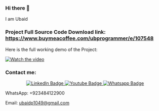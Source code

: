 ### Hi there 👋

I am Ubaid

### Project Full Source Code Download link: https://www.buymeacoffee.com/ubprogrammer/e/107548

Here is the full working demo of the Project:

[![Watch the video](https://img.youtube.com/vi/0egGFUsHVu0/0.jpg)](https://www.youtube.com/watch?v=0egGFUsHVu0&list=PLjowWp9YgJdqtHH5z7nFLPRHVduZD6Z3f&index=13)

### Contact me:

<div id="header" align="center">
  <div id="badges">
    <a href="https://www.linkedin.com/in/ubaidahmadceh/">
      <img src="https://img.shields.io/badge/LinkedIn-blue?style=for-the-badge&logo=linkedin&logoColor=white" alt="LinkedIn Badge"/>
    </a>
    <a href="https://www.youtube.com/channel/UCtIKyejnNPYaEXB5sgYADlg">
      <img src="https://img.shields.io/badge/YouTube-red?style=for-the-badge&logo=youtube&logoColor=white" alt="Youtube Badge"/>
    </a>
    <a href="https://wa.me/923484122900">
      <img src="https://img.shields.io/badge/Whatsapp-darkgreen?style=for-the-badge&logo=whatsapp&logoColor=white" alt="Whatsapp Badge"/>
    </a>
  </div>
</div>

WhatsApp: +923484122900

Email: ubaidp1049@gmail.com
